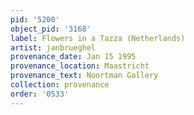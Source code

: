 ```yaml
---
pid: '5200'
object_pid: '3168'
label: Flowers in a Tazza (Netherlands)
artist: janbrueghel
provenance_date: Jan 15 1995
provenance_location: Maastricht
provenance_text: Noortman Gallery
collection: provenance
order: '0533'
---
```

